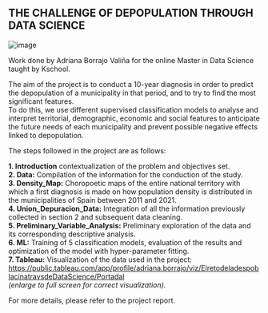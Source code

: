 ## **THE CHALLENGE OF DEPOPULATION THROUGH DATA SCIENCE**
![image](https://user-images.githubusercontent.com/103734869/217628993-b965d382-0ba1-4abd-9742-d4abe864eda7.png)

Work done by Adriana Borrajo Valiña for the online Master in Data Science taught by Kschool.  

The aim of the project is to conduct a 10-year diagnosis in order to predict the depopulation of a municipality in that period, and to try to find the most significant features.  
To do this, we use different supervised classification models to analyse and interpret territorial, demographic, economic and social features to anticipate the future needs of each municipality and prevent possible negative effects linked to depopulation. 

The steps followed in the project are as follows: 

**1. Introduction** contextualization of the problem and objectives set.  
**2. Data:** Compilation of the information for the conduction of the study.  
**3. Density_Map:** Choropoetic maps of the entire national territory with which a first diagnosis is made on how population density is distributed in the municipalities of Spain between 2011 and 2021.   
**4. Union_Depuracion_Data:** Integration of all the information previously collected in section 2 and subsequent data cleaning.  
**5. Preliminary_Variable_Analysis:** Preliminary exploration of the data and its corresponding descriptive analysis.  
**6. ML:** Training of 5 classification models, evaluation of the results and optimization of the model with hyper-parameter fitting.  
**7. Tableau:** Visualization of the data used in the project:
             https://public.tableau.com/app/profile/adriana.borrajo/viz/ElretodeladespoblacinatravsdeDataScience/Portadal  
             *(enlarge to full screen for correct visualization).*  

For more details, please refer to the project report.
